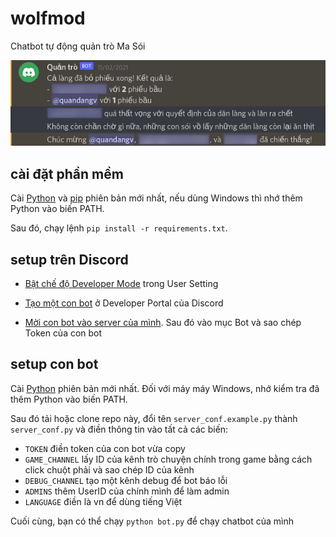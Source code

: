 # wolfmod
Chatbot tự động quản trò Ma Sói

![Kết thúc một ván Ma Sói](demo/endgame-vn.png)

## cài đặt phần mềm

Cài [Python](https://www.python.org/downloads) và [pip](https://pip.pypa.io/en/stable/cli/pip_install) phiên bản mới nhất, nếu dùng Windows thì nhớ thêm Python vào biến PATH.

Sau đó, chạy lệnh `pip install -r requirements.txt`.

## setup trên Discord

- [Bật chế độ Developer Mode](https://support.discord.com/hc/en-us/articles/206346498-Where-can-I-find-my-User-Server-Message-ID-) trong User Setting

- [Tạo một con bot](https://discordpy.readthedocs.io/en/stable/discord.html) ở Developer Portal của Discord

- [Mời con bot vào server của mình](https://discordpy.readthedocs.io/en/stable/discord.html#inviting-your-bot). Sau đó vào mục Bot và sao chép Token của con bot

## setup con bot
Cài [Python](https://www.python.org/downloads) phiên bản mới nhất. Đối với máy máy Windows, nhớ kiểm tra đã thêm Python vào biến PATH.

Sau đó tải hoặc clone repo này, đổi tên `server_conf.example.py` thành `server_conf.py` và điền thông tin vào tất cả các biến:
- `TOKEN` điền token của con bot vừa copy
- `GAME_CHANNEL` lấy ID của kênh trò chuyện chính trong game bằng cách click chuột phải và sao chép ID của kênh
- `DEBUG_CHANNEL` tạo một kênh debug để bot báo lỗi
- `ADMINS` thêm UserID của chính mình để làm admin
- `LANGUAGE` điền là vn để dùng tiếng Việt

Cuối cùng, bạn có thể chạy `python bot.py` để chạy chatbot của mình
